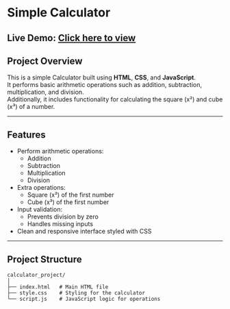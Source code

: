 # Simple Calculator

**Live Demo:** [Click here to view](https://fellowone.github.io/SimpleCalc/)
---

## Project Overview
This is a simple Calculator built using **HTML**, **CSS**, and **JavaScript**.  
It performs basic arithmetic operations such as addition, subtraction, multiplication, and division.  
Additionally, it includes functionality for calculating the square (x²) and cube (x³) of a number.

---

## Features
- Perform arithmetic operations:
  - Addition
  - Subtraction
  - Multiplication
  - Division
- Extra operations:
  - Square (x²) of the first number
  - Cube (x³) of the first number
- Input validation:
  - Prevents division by zero
  - Handles missing inputs
- Clean and responsive interface styled with CSS

---

## Project Structure
```plaintext
calculator_project/
│
├── index.html   # Main HTML file
├── style.css    # Styling for the calculator
└── script.js    # JavaScript logic for operations
